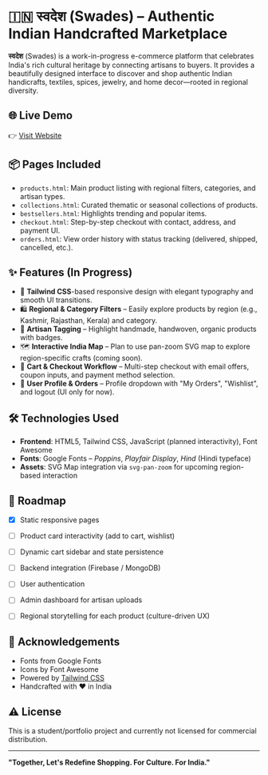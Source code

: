 # 🇮🇳 स्वदेश (Swades) – Authentic Indian Handcrafted Marketplace

**स्वदेश** (Swades) is a work-in-progress e-commerce platform that celebrates India's rich cultural heritage by connecting artisans to buyers. It provides a beautifully designed interface to discover and shop authentic Indian handicrafts, textiles, spices, jewelry, and home decor—rooted in regional diversity.

## 🌐 Live Demo

👉 [Visit Website](https://pree-om.github.io/swades/)

## 📦 Pages Included

- `products.html`: Main product listing with regional filters, categories, and artisan types.
- `collections.html`: Curated thematic or seasonal collections of products.
- `bestsellers.html`: Highlights trending and popular items.
- `checkout.html`: Step-by-step checkout with contact, address, and payment UI.
- `orders.html`: View order history with status tracking (delivered, shipped, cancelled, etc.).

## ✨ Features (In Progress)

- 🎨 **Tailwind CSS**-based responsive design with elegant typography and smooth UI transitions.
- 🛍️ **Regional & Category Filters** – Easily explore products by region (e.g., Kashmir, Rajasthan, Kerala) and category.
- 🧵 **Artisan Tagging** – Highlight handmade, handwoven, organic products with badges.
- 🗺️ **Interactive India Map** – Plan to use pan-zoom SVG map to explore region-specific crafts (coming soon).
- 🛒 **Cart & Checkout Workflow** – Multi-step checkout with email offers, coupon inputs, and payment method selection.
- 🔐 **User Profile & Orders** – Profile dropdown with "My Orders", "Wishlist", and logout (UI only for now).

## 🛠️ Technologies Used

- **Frontend**: HTML5, Tailwind CSS, JavaScript (planned interactivity), Font Awesome
- **Fonts**: Google Fonts – *Poppins*, *Playfair Display*, *Hind* (Hindi typeface)
- **Assets**: SVG Map integration via `svg-pan-zoom` for upcoming region-based interaction


## 🚧 Roadmap

- [x] Static responsive pages
- [ ] Product card interactivity (add to cart, wishlist)
- [ ] Dynamic cart sidebar and state persistence
- [ ] Backend integration (Firebase / MongoDB)
- [ ] User authentication
- [ ] Admin dashboard for artisan uploads
- [ ] Regional storytelling for each product (culture-driven UX)


## 🙏 Acknowledgements

- Fonts from Google Fonts
- Icons by Font Awesome
- Powered by [Tailwind CSS](https://tailwindcss.com/)
- Handcrafted with ❤️ in India

## ⚠️ License

This is a student/portfolio project and currently not licensed for commercial distribution.

---

**"Together, Let's Redefine Shopping. For Culture. For India."**


